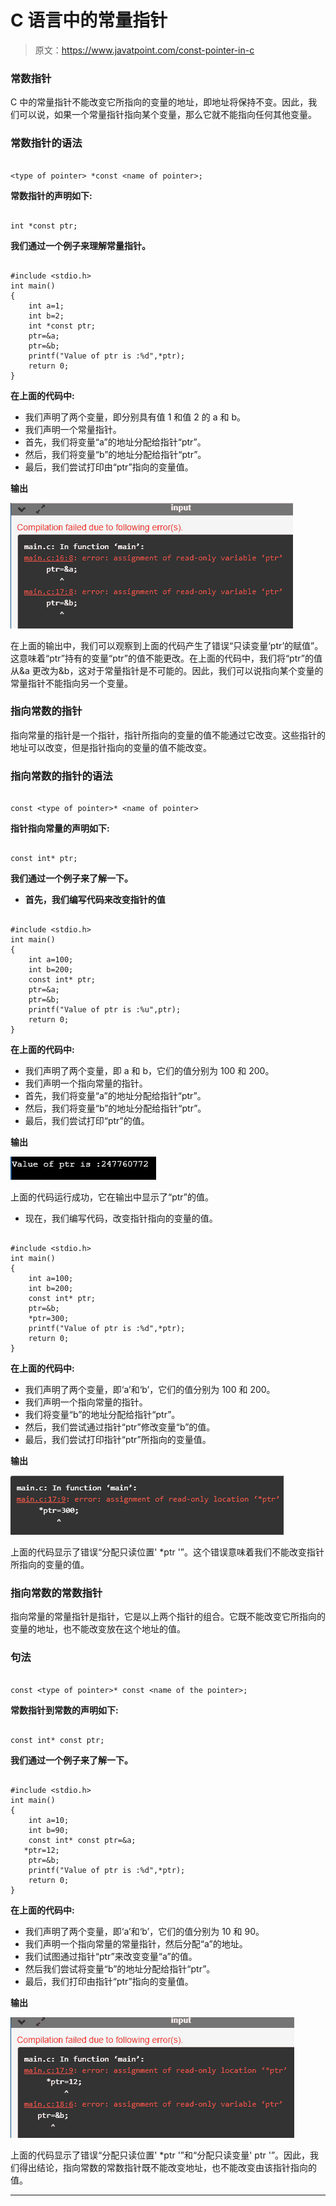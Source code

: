 # C 语言中的常量指针

> 原文：<https://www.javatpoint.com/const-pointer-in-c>

### 常数指针

C 中的常量指针不能改变它所指向的变量的地址，即地址将保持不变。因此，我们可以说，如果一个常量指针指向某个变量，那么它就不能指向任何其他变量。

### 常数指针的语法

```

<type of pointer> *const <name of pointer>;

```

**常数指针的声明如下:**

```

int *const ptr;

```

**我们通过一个例子来理解常量指针。**

```

#include <stdio.h>
int main()
{
    int a=1;
    int b=2;
    int *const ptr;
    ptr=&a;
    ptr=&b;
    printf("Value of ptr is :%d",*ptr);
    return 0;
}

```

**在上面的代码中:**

*   我们声明了两个变量，即分别具有值 1 和值 2 的 a 和 b。
*   我们声明一个常量指针。
*   首先，我们将变量“a”的地址分配给指针“ptr”。
*   然后，我们将变量“b”的地址分配给指针“ptr”。
*   最后，我们尝试打印由“ptr”指向的变量值。

**输出**

![const Pointer in C](img/07a2025e4f0f341c2f7f1a896ce95f76.png)

在上面的输出中，我们可以观察到上面的代码产生了错误“只读变量‘ptr’的赋值”。这意味着“ptr”持有的变量“ptr”的值不能更改。在上面的代码中，我们将“ptr”的值从&a 更改为&b，这对于常量指针是不可能的。因此，我们可以说指向某个变量的常量指针不能指向另一个变量。

### 指向常数的指针

指向常量的指针是一个指针，指针所指向的变量的值不能通过它改变。这些指针的地址可以改变，但是指针指向的变量的值不能改变。

### 指向常数的指针的语法

```

const <type of pointer>* <name of pointer>

```

**指针指向常量的声明如下:**

```

const int* ptr;

```

**我们通过一个例子来了解一下。**

*   **首先，我们编写代码来改变指针的值**

```

#include <stdio.h>
int main()
{
    int a=100;
    int b=200;
    const int* ptr;
    ptr=&a;
    ptr=&b;
    printf("Value of ptr is :%u",ptr);
    return 0;
}

```

**在上面的代码中:**

*   我们声明了两个变量，即 a 和 b，它们的值分别为 100 和 200。
*   我们声明一个指向常量的指针。
*   首先，我们将变量“a”的地址分配给指针“ptr”。
*   然后，我们将变量“b”的地址分配给指针“ptr”。
*   最后，我们尝试打印“ptr”的值。

**输出**

![const Pointer in C](img/db55dc99b2dd279a9a8a8256ed6b3234.png)

上面的代码运行成功，它在输出中显示了“ptr”的值。

*   现在，我们编写代码，改变指针指向的变量的值。

```

#include <stdio.h>
int main()
{
    int a=100;
    int b=200;
    const int* ptr;
    ptr=&b;
    *ptr=300;
    printf("Value of ptr is :%d",*ptr);
    return 0;
}

```

**在上面的代码中:**

*   我们声明了两个变量，即‘a’和‘b’，它们的值分别为 100 和 200。
*   我们声明一个指向常量的指针。
*   我们将变量“b”的地址分配给指针“ptr”。
*   然后，我们尝试通过指针“ptr”修改变量“b”的值。
*   最后，我们尝试打印指针“ptr”所指向的变量值。

**输出**

![const Pointer in C](img/df837818dd60b69b31edfd463fe03bc6.png)

上面的代码显示了错误“分配只读位置' *ptr '”。这个错误意味着我们不能改变指针所指向的变量的值。

### 指向常数的常数指针

指向常量的常量指针是指针，它是以上两个指针的组合。它既不能改变它所指向的变量的地址，也不能改变放在这个地址的值。

### 句法

```

const <type of pointer>* const <name of the pointer>;

```

**常数指针到常数的声明如下:**

```

const int* const ptr;

```

**我们通过一个例子来了解一下。**

```

#include <stdio.h>
int main()
{
    int a=10;
    int b=90;
    const int* const ptr=&a;
   *ptr=12;
    ptr=&b;
    printf("Value of ptr is :%d",*ptr);
    return 0;
} 

```

**在上面的代码中:**

*   我们声明了两个变量，即‘a’和‘b’，它们的值分别为 10 和 90。
*   我们声明一个指向常量的常量指针，然后分配“a”的地址。
*   我们试图通过指针“ptr”来改变变量“a”的值。
*   然后我们尝试将变量“b”的地址分配给指针“ptr”。
*   最后，我们打印由指针“ptr”指向的变量值。

**输出**

![const Pointer in C](img/1a6090c95f74447ca597dfc324224983.png)

上面的代码显示了错误“分配只读位置' *ptr '”和“分配只读变量' ptr '”。因此，我们得出结论，指向常数的常数指针既不能改变地址，也不能改变由该指针指向的值。

* * *